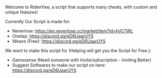 Welcome to RidenYaw, a script that supports many cheats, with custom and unique features!

Currently Our Script is made for:
- Neverlose: https://en.neverlose.cc/market/item?id=kVC7WL
- Onetap: https://discord.gg/eD6UaarUYS
- Weave (Free): https://discord.gg/eD6UaarUYS

We want to make this script for (Helping will get you the Script for Free.):
- Gamesense (Need someone with Invite/subscription - Inviting Better)
- Suggest Softwares to make our script on here: https://discord.gg/eD6UaarUYS

